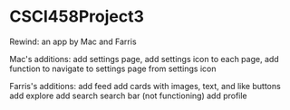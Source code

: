 # CSCI458Project3

Rewind: an app by Mac and Farris

Mac's additions: add settings page,
add settings icon to each page,
add function to navigate to settings page from settings icon

Farris's additions:
  add feed
    add cards with images, text, and like buttons 
  add explore
  add search
    search bar (not functioning)
  add profile
